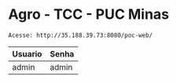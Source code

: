 # Agro - TCC - PUC Minas
	
	Acesse: http://35.188.39.73:8080/poc-web/

| Usuario | Senha |
| --- | --- |
| admin | admin |